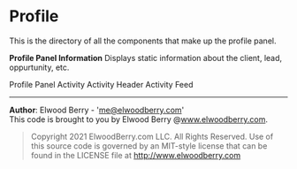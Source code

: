 # Profile
This is the directory of all the components that make up the profile panel.

**Profile Panel Information**
Displays static information about the client, lead, oppurtunity, etc.

Profile Panel Activity 
Activity Header
Activity Feed 


--- 
**Author**: Elwood Berry - 'me@elwoodberry.com'  
This code is brought to you by Elwood Berry @www.elwoodberry.com.  
> Copyright 2021 ElwoodBerry.com LLC. All Rights Reserved. Use of this source code is governed by an MIT-style license that can be found in the LICENSE file at http://www.elwoodberry.com 